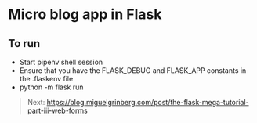 # Micro blog app in Flask

## To run

* Start pipenv shell session
* Ensure that you have the FLASK_DEBUG and FLASK_APP constants in the .flaskenv file
* python -m flask run

> Next: https://blog.miguelgrinberg.com/post/the-flask-mega-tutorial-part-iii-web-forms
